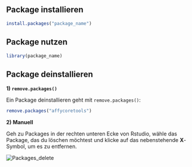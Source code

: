 ## Package installieren

```r
install.packages("package_name")
```

## Package nutzen

```r
library(package_name)

```

## Package deinstallieren

**1) `remove.packages()`**

Ein Package deinstallieren geht mit `remove.packages()`:

```r
remove.packages("affycoretools")

```
**2) Manuell** 

Geh zu Packages in der rechten unteren Ecke von Rstudio, wähle das Package, das du löschen möchtest und klicke auf das nebenstehende **X**-Symbol, um es zu entfernen.

![Packages_delete](https://user-images.githubusercontent.com/17723168/140925876-b7a7622e-9e6e-4505-b423-cb61c9a388a9.png)


